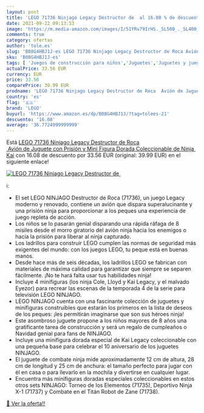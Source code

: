 ```yaml
---
layout: post
title: 'LEGO 71736 Ninjago Legacy Destructor de  al 16.08 % de descuento'
date: 2021-09-22 09:13:53
image: 'https://m.media-amazon.com/images/I/51YRv79IrHS._SL500_._SL400_.jpg'
comments: true
category: ofertas
author: 'tole.es'
slug: 'B08G4HBJ1J-es LEGO 71736 Ninjago Legacy Destructor de Roca Avión de...'
sku: 'B08G4HBJ1J-es'
tags: [ 'Juegos de construcción para niños','Juguetes','Juguetes y juegos','Sets de construcción','lego', ]
actualPrice: 33.56 EUR
currency: EUR
price: 33.56
comparePrice: 39.99 EUR
prodname: 'LEGO 71736 Ninjago Legacy Destructor de Roca  Avión de Juguete con Prisión y Mini Figura Dorada Coleccionable de Ninja Kai'
country: 'es'
flag: '🇪🇸'
brand: 'LEGO'
buyurl: 'https://www.amazon.es/dp/B08G4HBJ1J/?tag=tolees-21'
descuento: '16.08'
average: '36.7724999999999'
---
```


Está [LEGO 71736 Ninjago Legacy Destructor de Roca  Avión de Juguete con Prisión y Mini Figura Dorada Coleccionable de Ninja Kai](https://www.amazon.es/dp/B08G4HBJ1J/?tag=tolees-21) con 16.08 de descuento por 33.56 EUR (original: 39.99 EUR) en el siguiente enlace!

[![LEGO 71736 Ninjago Legacy Destructor de ](https://m.media-amazon.com/images/I/51YRv79IrHS._SL500_._SL400_.jpg)](https://www.amazon.es/dp/B08G4HBJ1J/?tag=tolees-21)

ℹ️:

- El set LEGO NINJAGO Destructor de Roca (71736), un juego Legacy moderno y renovado, contiene un avión que dispara superalucinante y una prisión ninja para proporcionar a los peques una experiencia de juego repleta de acción.
- Los niños se lo pasarán genial disparando una rápida ráfaga de 8 misiles desde el morro giratorio del avión ninja hacia los enemigos o hacia la prisión para liberar al ninja capturado.
- Los ladrillos para construir LEGO cumplen las normas de seguridad más exigentes del mundo: con los juegos LEGO, tu peque está en buenas manos.
- Desde hace más de seis décadas, los ladrillos LEGO se fabrican con materiales de máxima calidad para garantizar que siempre se separen fácilmente. ¡No te hará falta usar tus habilidades ninja!
- Incluye 4 minifiguras (los ninja Cole, Lloyd y Kai Legacy, y el malvado Eyezor) para recrear las escenas de la temporada 4 de la serie para televisión LEGO NINJAGO.
- LEGO NINJAGO cuenta con una fascinante colección de juguetes y minifiguras construibles que estarán los primeros en la lista de deseos de los peques: ¡les permitirán imaginarse que son sus héroes ninja!
- Este asombroso juguete propone a los niños mayores de 8 años una gratificante tarea de construcción y será un regalo de cumpleaños o Navidad genial para fans de NINJAGO.
- Incluye una minifigura dorada especial de Kai Legacy coleccionable con una pequeña base para celebrar el 10 aniversario de los juguetes NINJAGO.
- El juguete de combate ninja mide aproximadamente 12 cm de altura, 28 cm de longitud y 25 cm de anchura: el tamaño perfecto para jugar con él en casa o para llevarlo en la mochila y divertirse en cualquier lugar.
- Encuentra más minifiguras doradas especiales coleccionables en estos otros sets NINJAGO: Torneo de los Elementos (71735), Deportivo Ninja X-1 (71737) y Combate en el Titán Robot de Zane (71738).

[🛒 Ver la oferta!!](https://www.amazon.es/dp/B08G4HBJ1J/?tag=tolees-21)
